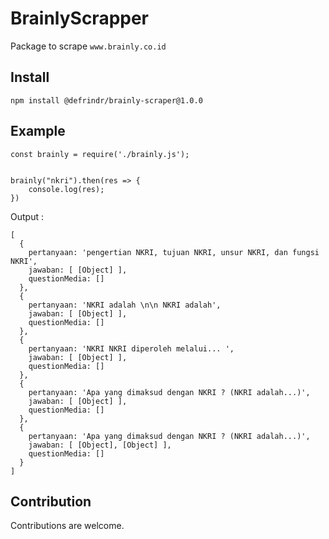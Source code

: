 # BrainlyScrapper
Package to scrape ```www.brainly.co.id```

## Install
```
npm install @defrindr/brainly-scraper@1.0.0
```

## Example
```
const brainly = require('./brainly.js');


brainly("nkri").then(res => {
	console.log(res);
})
```
Output : 
```
[
  {
    pertanyaan: 'pengertian NKRI, tujuan NKRI, unsur NKRI, dan fungsi NKRI',
    jawaban: [ [Object] ],
    questionMedia: []
  },
  {
    pertanyaan: 'NKRI adalah \n\n NKRI adalah',
    jawaban: [ [Object] ],
    questionMedia: []
  },
  {
    pertanyaan: 'NKRI NKRI diperoleh melalui... ',
    jawaban: [ [Object] ],
    questionMedia: []
  },
  {
    pertanyaan: 'Apa yang dimaksud dengan NKRI ? (NKRI adalah...)',
    jawaban: [ [Object] ],
    questionMedia: []
  },
  {
    pertanyaan: 'Apa yang dimaksud dengan NKRI ? (NKRI adalah...)',
    jawaban: [ [Object], [Object] ],
    questionMedia: []
  }
]
```

## Contribution
Contributions are welcome.
